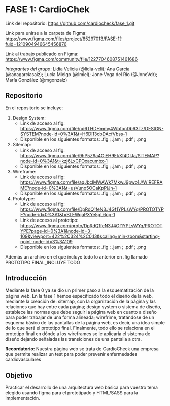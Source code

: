 # FASE 1: CardioChek

Link del repositorio: https://github.com/cardiocheck/fase_1.git

Link para unirse a la carpeta de Figma: https://www.figma.com/files/project/85297013/FASE-1?fuid=1210904946645456876

Link al trabajo publicado en Figma: https://www.figma.com/community/file/1227704608751461686

_Integrantes del grupo_: Lidia Velicia (@lidia-veli); Ana García (@anagarciasaiz); Lucia Mielgo (@lmiel); Jone Vega del Río (@JoneVdr); María González (@mgonzalz)


## Repositorio

En el repositorio se incluye:
1. Design System:
    - Link de acceso al fig: https://www.figma.com/file/nd6THDHmmy4WbfonDb63Tz/DESIGN-SYSTEM?node-id=0%3A1&t=H6Dl13cbDAcfVbss-1
    - Disponible en los siguientes formatos: .fig ; .jam ; .pdf ; .png
2. Sitemap:
    - Link de acceso al fig: https://www.figma.com/file/9hP5Z9a4OiEH9EkXf4DIJa/SITEMAP?node-id=0%3A1&t=kzj6LxCPOxacumbx-1
    - Disponible en los siguientes formatos: .fig ; .jam ; .pdf ; .png
3. Wireframe:
    - Link de acceso al fig: https://www.figma.com/file/aqJbclMWAWk7MkwJ9pwo1J/WIREFRAME?node-id=0%3A1&t=usVuno5OCaKpPjJh-1
    - Disponible en los siguientes formatos: .fig ; .jam ; .pdf ; .png
4. Prototype:
    - Link de acceso al fig: https://www.figma.com/file/DpRdQ1feN3J4Gf1YPLsWYq/PROTOTYPE?node-id=0%3A1&t=BLEWqaPXYe5gL6og-1
    - Link de acceso al prototipo: https://www.figma.com/proto/DpRdQ1feN3J4Gf1YPLsWYq/PROTOTYPE?page-id=0%3A1&node-id=3-109&viewport=422%2C324%2C0.13&scaling=min-zoom&starting-point-node-id=3%3A109
    - Disponible en los siguientes formatos: .fig ; .jam ; .pdf ; .png

Además un archivo en el que incluye todo lo anterior en .fig llamado PROTOTIPO FINAL_INCLUYE TODO

## Introducción

Mediante la fase 0 ya se dio un primer paso a la esquematización de la página web. En la fase 1 hemos especificado todo el diseño de la web, mediante la creación de: sitemap, con la organización de la página y las relaciones que hay entre cada página; design system o sistema de diseño, establece las normas que debe seguir la página web en cuanto a diseño para poder trabajar de una forma alineada; wirefrime, tratándose de un esquema básico de las pantallas de la página web, es decir, una idea simple de lo que será el prototipo final. Finalmente, todo ello se relaciona en el prototipo final en dónde a los wireframes se le aplicaría el sistema de diseño dejando señaladas las transiciones de una pantalla a otra.

**Recordatorio:** Nuestra página web se trata de CardioCheck una empresa que permite realizar un test para poder prevenir enfermedades cardiovasculares


## Objetivo

Practicar el desarrollo de una arquitectura web básica para vuestro tema elegido usando figma
para el prototipado y HTML/SASS para la implementación.
